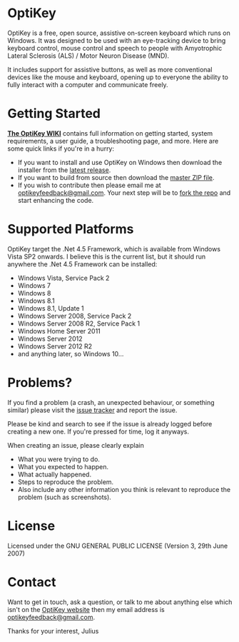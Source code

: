 # OptiKey

OptiKey is a free, open source, assistive on-screen keyboard which runs on Windows. It was designed to be used with an eye-tracking device to bring keyboard control, mouse control and speech to people with Amyotrophic Lateral Sclerosis (ALS) / Motor Neuron Disease (MND).

It includes support for assistive buttons, as well as more conventional devices like the mouse and keyboard, opening up to everyone the ability to fully interact with a computer and communicate freely.

# Getting Started

[**The OptiKey WIKI**](https://github.com/JuliusSweetland/OptiKey/wiki/) contains full information on getting started, system requirements, a user guide, a troubleshooting page, and more. Here are some quick links if you're in a hurry:

* If you want to install and use OptiKey on Windows then download the installer from the [latest release](https://github.com/JuliusSweetland/OptiKey/releases/latest).
* If you want to build from source then download the [master ZIP file](https://github.com/JuliusSweetland/OptiKey/archive/master.zip).
* If you wish to contribute then please email me at <optikeyfeedback@gmail.com>. Your next step will be to [fork the repo](https://github.com/JuliusSweetland/OptiKey/fork) and start enhancing the code.

# Supported Platforms

OptiKey target the .Net 4.5 Framework, which is available from Windows Vista SP2 onwards. I believe this is the current list, but it should run anywhere the .Net 4.5 Framework can be installed:

* Windows Vista, Service Pack 2
* Windows 7
* Windows 8
* Windows 8.1
* Windows 8.1, Update 1
* Windows Server 2008, Service Pack 2
* Windows Server 2008 R2, Service Pack 1
* Windows Home Server 2011
* Windows Server 2012
* Windows Server 2012 R2
* and anything later, so Windows 10...

# Problems?

If you find a problem (a crash, an unexpected behaviour, or something similar) please visit the [issue tracker](https://github.com/JuliusSweetland/OptiKey/issues) and report the issue.

Please be kind and search to see if the issue is already logged before creating a new one. If you're pressed for time, log it anyways.

When creating an issue, please clearly explain

* What you were trying to do.
* What you expected to happen.
* What actually happened.
* Steps to reproduce the problem.
* Also include any other information you think is relevant to reproduce the problem (such as screenshots).

# License

Licensed under the GNU GENERAL PUBLIC LICENSE (Version 3, 29th June 2007)

# Contact

Want to get in touch, ask a question, or talk to me about anything else which isn't on the [OptiKey website](http://www.optikey.org) then my email address is <optikeyfeedback@gmail.com>.

Thanks for your interest,
Julius
